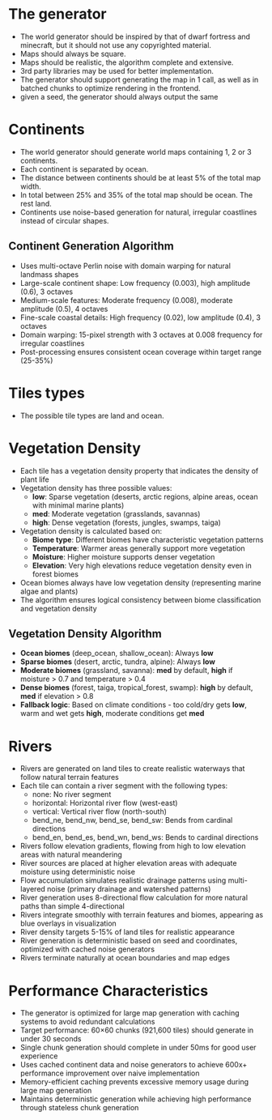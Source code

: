 # The generator
- The world generator should be inspired by that of dwarf fortress and minecraft, but it should not use any copyrighted material.
- Maps should always be square.
- Maps should be realistic, the algorithm complete and extensive.
- 3rd party libraries may be used for better implementation.
- The generator should support generating the map in 1 call, as well as in batched chunks to optimize rendering in the frontend.
- given a seed, the generator should always output the same

# Continents
- The world generator should generate world maps containing 1, 2 or 3 continents.
- Each continent is separated by ocean. 
- The distance between continents should be at least 5% of the total map width.
- In total between 25% and 35% of the total map should be ocean. The rest land.
- Continents use noise-based generation for natural, irregular coastlines instead of circular shapes.

## Continent Generation Algorithm
- Uses multi-octave Perlin noise with domain warping for natural landmass shapes
- Large-scale continent shape: Low frequency (0.003), high amplitude (0.6), 3 octaves
- Medium-scale features: Moderate frequency (0.008), moderate amplitude (0.5), 4 octaves  
- Fine-scale coastal details: High frequency (0.02), low amplitude (0.4), 3 octaves
- Domain warping: 15-pixel strength with 3 octaves at 0.008 frequency for irregular coastlines
- Post-processing ensures consistent ocean coverage within target range (25-35%)

# Tiles types
- The possible tile types are land and ocean.

# Vegetation Density
- Each tile has a vegetation density property that indicates the density of plant life
- Vegetation density has three possible values:
  - **low**: Sparse vegetation (deserts, arctic regions, alpine areas, ocean with minimal marine plants)
  - **med**: Moderate vegetation (grasslands, savannas)  
  - **high**: Dense vegetation (forests, jungles, swamps, taiga)
- Vegetation density is calculated based on:
  - **Biome type**: Different biomes have characteristic vegetation patterns
  - **Temperature**: Warmer areas generally support more vegetation
  - **Moisture**: Higher moisture supports denser vegetation
  - **Elevation**: Very high elevations reduce vegetation density even in forest biomes
- Ocean biomes always have low vegetation density (representing marine algae and plants)
- The algorithm ensures logical consistency between biome classification and vegetation density

## Vegetation Density Algorithm
- **Ocean biomes** (deep_ocean, shallow_ocean): Always **low**
- **Sparse biomes** (desert, arctic, tundra, alpine): Always **low**
- **Moderate biomes** (grassland, savanna): **med** by default, **high** if moisture > 0.7 and temperature > 0.4
- **Dense biomes** (forest, taiga, tropical_forest, swamp): **high** by default, **med** if elevation > 0.8
- **Fallback logic**: Based on climate conditions - too cold/dry gets **low**, warm and wet gets **high**, moderate conditions get **med**

# Rivers
- Rivers are generated on land tiles to create realistic waterways that follow natural terrain features
- Each tile can contain a river segment with the following types:
  - none: No river segment
  - horizontal: Horizontal river flow (west-east)
  - vertical: Vertical river flow (north-south)  
  - bend_ne, bend_nw, bend_se, bend_sw: Bends from cardinal directions
  - bend_en, bend_es, bend_wn, bend_ws: Bends to cardinal directions
- Rivers follow elevation gradients, flowing from high to low elevation areas with natural meandering
- River sources are placed at higher elevation areas with adequate moisture using deterministic noise
- Flow accumulation simulates realistic drainage patterns using multi-layered noise (primary drainage and watershed patterns)
- River generation uses 8-directional flow calculation for more natural paths than simple 4-directional
- Rivers integrate smoothly with terrain features and biomes, appearing as blue overlays in visualization
- River density targets 5-15% of land tiles for realistic appearance
- River generation is deterministic based on seed and coordinates, optimized with cached noise generators
- Rivers terminate naturally at ocean boundaries and map edges

# Performance Characteristics
- The generator is optimized for large map generation with caching systems to avoid redundant calculations
- Target performance: 60×60 chunks (921,600 tiles) should generate in under 30 seconds
- Single chunk generation should complete in under 50ms for good user experience
- Uses cached continent data and noise generators to achieve 600x+ performance improvement over naive implementation
- Memory-efficient caching prevents excessive memory usage during large map generation
- Maintains deterministic generation while achieving high performance through stateless chunk generation

